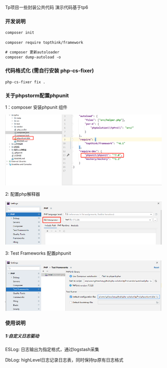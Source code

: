 Tp项目一些封装公共代码 演示代码基于tp6

### 开发说明

```shell
composer init

composer require topthink/framework
```

```shell
# composer 更新autoloader
composer dump-autoload -o
```

### 代码格式化 (需自行安装 php-cs-fixer)

```shell 
php-cs-fixer fix .
```

### 关于phpstorm配置phpunit

1：composer 安装phpunit 组件

![](./meta/20230523153113.png)

2: 配置php解释器

![](./meta/20230523151825.png)

3: Test Frameworks 配置phpunit

![](./meta/20230523153024.png)

### 使用说明

##### 1:自定义日志驱动

ESLog: 日志输出为指定格式，通过logstash采集

DbLog: highLevel日志记录日志表，同时保持tp原有日志格式


